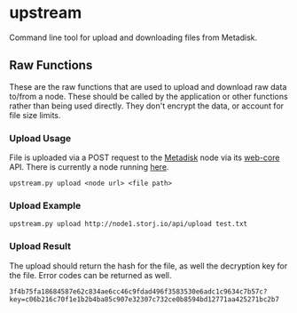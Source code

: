 upstream
========

Command line tool for upload and downloading files from Metadisk.

## Raw Functions
These are the raw functions that are used to upload and download raw data to/from a node. These should be called by the application or other functions rather than being used directly. They don't encrypt the data, or account for file size limits.

### Upload Usage
File is uploaded via a POST request to the [Metadisk](http://metadisk.org) node via its [web-core](https://github.com/Storj/web-core#api-documentation) API. There is currently a node running [here](https://github.com/Storj/web-core#api-documentation).

	upstream.py upload <node url> <file path>

### Upload Example

	upstream.py upload http://node1.storj.io/api/upload test.txt

### Upload Result
The upload should return the hash for the file, as well the decryption key for the file. Error codes can be returned as well.  

	3f4b75fa18684587e62c834ae6cc46c9fdad496f3583530e6adc1c9634c7b57c?key=c06b216c70f1e1b2b4ba85c907e32307c732ce0b8594bd12771aa425271bc2b7
